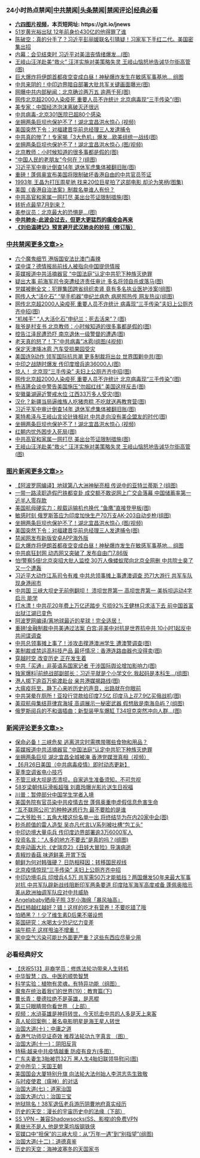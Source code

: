 <div id="tt">
<h3>24小时热点禁闻|<a href="#%E4%B8%AD%E5%85%B1%E7%A6%81%E9%97%BB%E6%9B%B4%E5%A4%9A%E6%96%87%E7%AB%A0">中共禁闻</a>|<a href="#%E5%9B%BE%E7%89%87%E6%96%B0%E9%97%BB%E6%9B%B4%E5%A4%9A%E6%96%87%E7%AB%A0">头条禁闻</a>|<a href="#%E6%96%B0%E9%97%BB%E8%AF%84%E8%AE%BA%E6%9B%B4%E5%A4%9A%E6%96%87%E7%AB%A0">禁闻评论|<a href="#%E5%BF%85%E7%9C%8B%E7%BB%8F%E5%85%B8%E5%A5%BD%E6%96%87">经典必看</a></h3>
<ul>
<li><b><a href="http://d1.bdrive.tk/64.mp4" target="_blank">六四图片视频</a>，本页短网址: https://git.io/jnews</b></li>
<li><a href="https://github.com/fqnews/bnews/blob/master/cnnews/20200627/1351162.md">51岁黄光裕出狱 12年前身价430亿的他得罪了谁</a></li>
<li><a href="https://github.com/fqnews/bnews/blob/master/cbnews/20200627/1351092.md">陈破空：真的分手了？习近平彭丽媛联名引猜疑！习家军下手红二代。美国密集出招 </a></li>
<li><a href="https://github.com/fqnews/bnews/blob/master/cbnews/20200627/1351282.md">内幕：会见结束时 习近平对美沮丧情绪爆发…(图)</a></li>
<li><a href="https://github.com/fqnews/bnews/blob/master/cbnews/20200627/1351300.md">王岐山汪洋赴美“救火” 汪洋实施对美策略失灵 王岐山恼怒地告诫华尔街高管(图)</a></li>
<li><a href="https://github.com/fqnews/bnews/blob/master/topimagenews/20200627/1351169.md">巨大爆炸将伊朗首都夜空变成白昼！神秘爆炸发生在敏感军事基地… 组图</a></li>
<li><a href="https://github.com/fqnews/bnews/blob/master/cnnews/20200627/1351164.md">中共来阴的！中印边界暗自部署大批共军关键画面曝光(图)</a></li>
<li><a href="https://github.com/fqnews/bnews/blob/master/cnnews/20200627/1351280.md">网曝中共内部秘闻：北京确诊两万五 逾两千死(图)</a></li>
<li><a href="https://github.com/fqnews/bnews/blob/master/cbnews/20200627/1351343.md">网传北京超2000人染疫死 重要人员不许统计 北京病毒现“三手传染”(图)</a></li>
<li><a href="https://github.com/fqnews/bnews/blob/master/headline/20200627/1351087.md">美专家：中国经济泡沫离破灭还很远</a></li>
<li><a href="https://github.com/fqnews/bnews/blob/master/cbnews/20200627/783268.md">中共病毒-北京301医院已超80个感染</a></li>
<li><a href="https://github.com/fqnews/bnews/blob/master/cbnews/20200627/1351310.md">坐拥两条巨坝也保护不了！湖北宜昌洪水惊心 (视频)</a></li>
<li><a href="https://github.com/fqnews/bnews/blob/master/cnnews/20200627/1351313.md">美国突然下令：对福建晋华前总经理三人发逮捕令</a></li>
<li><a href="https://github.com/fqnews/bnews/blob/master/cnnews/20200627/1351165.md">中共真的惨了！专家揭「3大危机」爆发…欧美组统一战线(图)</a></li>
<li><a href="https://github.com/fqnews/bnews/blob/master/topimagenews/20200627/1351337.md">坐拥两条巨坝也保护不了！湖北宜昌洪水惊心 (图/视频)</a></li>
<li><a href="https://github.com/fqnews/bnews/blob/master/cbnews/20200627/1351248.md">北京教师：小时候知道的很多事都是假的(图)</a></li>
<li><a href="https://github.com/fqnews/bnews/blob/master/cnnews/20200627/1351111.md">“中国人民的老朋友”今何在？(组图)</a></li>
<li><a href="https://github.com/fqnews/bnews/blob/master/cbnews/20200627/1351320.md">习近平军中审计倒查14年 退休军虎集体被翻旧账(图)</a></li>
<li><a href="https://github.com/fqnews/bnews/blob/master/comments/20200627/1351105.md">重磅！蓬佩奥宣布美国将限制破坏香港自由的中共官员签证</a></li>
<li><a href="https://github.com/fqnews/bnews/blob/master/yule/20200627/1351084.md">1993年 王晶为打压周星驰 找来20位巨星拍了这部电影 却沦为笑柄(图集)</a></li>
<li><a href="https://github.com/fqnews/bnews/blob/master/cnnews/hknews/20200627/1351171.md">美国《香港自治法案》制裁名单谁人有份？</a></li>
<li><a href="https://github.com/fqnews/bnews/blob/master/cbnews/20200627/1351308.md">中共高官和家属一网打尽 美出台签证限制措施(图)</a></li>
<li><a href="https://github.com/fqnews/bnews/blob/master/finance/20200626/1351025.md">转折点最早7月到来？</a></li>
<li><a href="https://github.com/fqnews/bnews/blob/master/cbnews/20200627/1351269.md">美参议员：北京最大的恐惧是…(图)</a></li>
<li><b><a href="https://github.com/fqnews/bnews/blob/master/comments/20200211/1275071.md" target="_blank">中共肺炎-此波会过去，但更大更猛烈的瘟疫会再来</a></b></li>
<li><b><a href="https://github.com/fqnews/bnews/blob/master/comments/20200207/1272816.md" target="_blank">《刘伯温碑记》预言避开武汉肺炎的妙招（修订版）</a></b></li>
</ul>
</div>

<div class="catlist">
<h3><a href="https://github.com/fqnews/bnews/blob/master/cbnews/" target="_blank">中共禁闻</a><span><a href="https://github.com/fqnews/bnews/blob/master/cbnews/" target="_blank" rel="nofollow">更多文章>></a></span></h3>
<ul>
<li><a href="https://github.com/fqnews/bnews/blob/master/cbnews/20200627/1351530.md" target="_blank">六个魔鬼细节 港版国安法比澳门毒辣</a></li>
<li><a href="https://github.com/fqnews/bnews/blob/master/cbnews/20200627/1351529.md" target="_blank">谍中谍？德情报局前线人被指向中国提供情报</a></li>
<li><a href="https://github.com/fqnews/bnews/blob/master/comments/20200627/1351522.md" target="_blank">英媒报道中共活摘器官 “中国法庭”认定中共犯下种族灭绝罪</a></li>
<li><a href="https://github.com/fqnews/bnews/blob/master/cbnews/20200627/1351458.md" target="_blank">疑出大事 前海军司令突遭经济责任审计 多名将领自杀或落马(图)</a></li>
<li><a href="https://github.com/fqnews/bnews/blob/master/cbnews/20200627/1351457.md" target="_blank">党媒被删全文：犯罪集团跨省组织卖肾 竟有多名执业医护涉案(组图)</a></li>
<li><a href="https://github.com/fqnews/bnews/blob/master/cbnews/20200627/1351456.md" target="_blank">网传人大“活化石” “举手机器”申纪兰病危 病房照热传 网友热议(组图)</a></li>
<li><a href="https://github.com/fqnews/bnews/blob/master/cbnews/20200627/1351455.md" target="_blank">网传北京超2000人染疫死 重要人员不许统计 病毒现“三手传染”夫妇上公厕齐齐中招(图)</a></li>
<li><a href="https://github.com/fqnews/bnews/blob/master/cbnews/20200627/1351454.md" target="_blank">“机械手” “人大活化石”申纪兰：死去活来”？(图)</a></li>
<li><a href="https://github.com/fqnews/bnews/blob/master/cbnews/20200627/1351453.md" target="_blank">我爷是村支书 北京教师：小时候知道的很多事都是假的(图)</a></li>
<li><a href="https://github.com/fqnews/bnews/blob/master/cbnews/20200627/1351452.md" target="_blank">控告江泽民遭恐吓 南京退休一级警督的遭遇(图)</a></li>
<li><a href="https://github.com/fqnews/bnews/blob/master/cbnews/20200627/1351451.md" target="_blank">老天真的怒了！下“中共病毒”冰雹(组图/4视频)</a></li>
<li><a href="https://github.com/fqnews/bnews/blob/master/cbnews/20200627/1351410.md" target="_blank">保定天津降冰雹 汽车受损果园受灾</a></li>
<li><a href="https://github.com/fqnews/bnews/blob/master/cbnews/20200627/1351391.md" target="_blank">美国连9动作 领军国际抗共潮 更多制裁将出台 世界围剿中共(图)</a></li>
<li><a href="https://github.com/fqnews/bnews/blob/master/cbnews/20200627/1351379.md" target="_blank">中印之战随时爆发 传印度增兵逾36000人(图)</a></li>
<li><a href="https://github.com/fqnews/bnews/blob/master/cbnews/20200627/1351354.md" target="_blank">惊人！ 北京现“三手传染” 夫妇上公厕齐齐中招(图)</a></li>
<li><a href="https://github.com/fqnews/bnews/blob/master/cbnews/20200627/1351343.md" target="_blank">网传北京超2000人染疫死 重要人员不许统计 北京病毒现“三手传染”(图)</a></li>
<li><a href="https://github.com/fqnews/bnews/blob/master/cbnews/20200627/1351332.md" target="_blank">杨洁篪会谈中警告美国施压“勿超红线” 美国这样反击(图)</a></li>
<li><a href="https://github.com/fqnews/bnews/blob/master/cbnews/20200627/1351331.md" target="_blank">安徽巢湖逼近警戒水位 江西33万多人受灾(图)</a></li>
<li><a href="https://github.com/fqnews/bnews/blob/master/cbnews/20200627/1351330.md" target="_blank">汉化？新疆当局逼维族人吃猪肉粽 不吃就送再教育营(图)</a></li>
<li><a href="https://github.com/fqnews/bnews/blob/master/cbnews/20200627/1351320.md" target="_blank">习近平军中审计倒查14年 退休军虎集体被翻旧账(图)</a></li>
<li><a href="https://github.com/fqnews/bnews/blob/master/cbnews/20200627/1351311.md" target="_blank">莱特希泽与王岐山言论针锋相对 中共走向没有美企盟友的时代(图)</a></li>
<li><a href="https://github.com/fqnews/bnews/blob/master/cbnews/20200627/1351310.md" target="_blank">坐拥两条巨坝也保护不了！湖北宜昌洪水惊心 (视频)</a></li>
<li><a href="https://github.com/fqnews/bnews/blob/master/cbnews/20200627/1351309.md" target="_blank">红朝内忧外困步入死局(图)</a></li>
<li><a href="https://github.com/fqnews/bnews/blob/master/cbnews/20200627/1351308.md" target="_blank">中共高官和家属一网打尽 美出台签证限制措施(图)</a></li>
<li><a href="https://github.com/fqnews/bnews/blob/master/cbnews/20200627/1351300.md" target="_blank">王岐山汪洋赴美“救火” 汪洋实施对美策略失灵 王岐山恼怒地告诫华尔街高管(图)</a></li>

</ul>
</div>
<div class="catlist">
<h3><a href="https://github.com/fqnews/bnews/blob/master/topimagenews/" target="_blank">图片新闻</a><span><a href="https://github.com/fqnews/bnews/blob/master/topimagenews/" target="_blank" rel="nofollow">更多文章>></a></span></h3>
<ul>
<li><a href="https://github.com/fqnews/bnews/blob/master/topimagenews/20200627/1351450.md" target="_blank">【阿波罗网编译】地球第八大洲神秘亮相 传说中的亚特兰蒂斯？(组图)</a></li>
<li><a href="https://github.com/fqnews/bnews/blob/master/topimagenews/20200627/1351445.md" target="_blank">一带一路渎职造假巴铁都变卦 成交额不敢说网上广交会落幕 中国储蓄率第一近半人零存款</a></li>
<li><a href="https://github.com/fqnews/bnews/blob/master/topimagenews/20200627/1351350.md" target="_blank">美国航母硬实力：舰载运输机也换代 “鱼鹰”直接登甲板(图)</a></li>
<li><a href="https://github.com/fqnews/bnews/blob/master/topimagenews/20200627/1351349.md" target="_blank">敏感时刻 俄罗斯答应为印度加快生产70万支AK-203自动步枪(组图)</a></li>
<li><a href="https://github.com/fqnews/bnews/blob/master/topimagenews/20200627/1351337.md" target="_blank">坐拥两条巨坝也保护不了！湖北宜昌洪水惊心 (图/视频)</a></li>
<li><a href="https://github.com/fqnews/bnews/blob/master/topimagenews/20200627/1351336.md" target="_blank">美国突然下令：对福建晋华前总经理三人发逮捕令(图)</a></li>
<li><a href="https://github.com/fqnews/bnews/blob/master/comments/20200627/783266.md" target="_blank">禁闻网发布新版安卓APP海外版</a></li>
<li><a href="https://github.com/fqnews/bnews/blob/master/topimagenews/20200627/1351169.md" target="_blank">巨大爆炸将伊朗首都夜空变成白昼！神秘爆炸发生在敏感军事基地… 组图</a></li>
<li><a href="https://github.com/fqnews/bnews/blob/master/topimagenews/20200626/1350975.md" target="_blank">中共疯狂封网 动态网又突破了 发布自由门7.86版</a></li>
<li><a href="https://github.com/fqnews/bnews/blob/master/topimagenews/20200626/1350970.md" target="_blank">怕!警察5倍!北京突招大批人监控 30万人像蝼蚁爬向北京全网删 中共院士臭了又一个遭轰</a></li>
<li><a href="https://github.com/fqnews/bnews/blob/master/topimagenews/20200626/1350963.md" target="_blank">习近平大动作江系司令有难 中共总领事摊上事遭澳调查 恐71大游行 共军车队现身港闹市</a></li>
<li><a href="https://github.com/fqnews/bnews/blob/master/topimagenews/20200626/1350955.md" target="_blank">中共国 三峡大坝史无前例翻坝！ 溃坝世界第一 高坝世界第一 美拆坝运动4字启示 能学</a></li>
<li><a href="https://github.com/fqnews/bnews/blob/master/topimagenews/20200626/1350828.md" target="_blank">打水漂！中共花20年费上万亿还踏步 亏损92%王健林只求活下去 前中国首富出狱江湖已变色</a></li>
<li><a href="https://github.com/fqnews/bnews/blob/master/topimagenews/20200626/1350827.md" target="_blank">阿波罗网编译/离地球最近的星球！完全适居！</a></li>
<li><a href="https://github.com/fqnews/bnews/blob/master/topimagenews/20200626/1350826.md" target="_blank">重磅!金融制裁中共美通过法案 白宫:非美中对抗是世界抗中共 10小时1起反中共间谍调查</a></li>
<li><a href="https://github.com/fqnews/bnews/blob/master/topimagenews/20200626/1350825.md" target="_blank">中共总领事摊上事了！涉攻击撑港澳洲学生 遭澳警调查(图)</a></li>
<li><a href="https://github.com/fqnews/bnews/blob/master/topimagenews/20200626/1350824.md" target="_blank">美制裁或禁运高科技产品 最坏情况：香港连路由器也没得卖(图)</a></li>
<li><a href="https://github.com/fqnews/bnews/blob/master/comments/20200626/1259925.md" target="_blank">穿越时空 改变历史 正在发生着</a></li>
<li><a href="https://github.com/fqnews/bnews/blob/master/topimagenews/20200626/1350799.md" target="_blank">中共「买通」非英语系国家记者 干涉国际舆论增加影响力(图)</a></li>
<li><a href="https://github.com/fqnews/bnews/blob/master/topimagenews/20200626/1350770.md" target="_blank">独家爆料|前统战部副部长：习近平就是个小学文化 我起码是本科生…(组图)</a></li>
<li><a href="https://github.com/fqnews/bnews/blob/master/topimagenews/20200626/1350752.md" target="_blank">港人掷下逾百万偷渡赴台 亲共港媒揭路线(图)</a></li>
<li><a href="https://github.com/fqnews/bnews/blob/master/comments/20200626/1350540.md" target="_blank">大瘟疫将至，静下心来听历史的声音，出路就在你眼前</a></li>
<li><a href="https://github.com/fqnews/bnews/blob/master/topimagenews/20200625/1350524.md" target="_blank">中共哭晕在厕所！亚投行贷款给印度7.5亿 印度马上花7.9亿买俄战机(图)</a></li>
<li><a href="https://github.com/fqnews/bnews/blob/master/topimagenews/20200625/1350513.md" target="_blank">美双航母集结菲律宾海域 高调展示一秘密武器 假想敌是南海岛屿？(组图)</a></li>
<li><a href="https://github.com/fqnews/bnews/blob/master/topimagenews/20200625/1350506.md" target="_blank">俄罗斯阅兵的不和谐插曲：新型装甲车爆缸 T34坦克突然冲向人群&#8230;(图)</a></li>

</ul>
</div>
<div class="catlist">
<h3><a href="https://github.com/fqnews/bnews/blob/master/comments/" target="_blank">新闻评论</a><span><a href="https://github.com/fqnews/bnews/blob/master/comments/" target="_blank" rel="nofollow">更多文章>></a></span></h3>
<ul>
<li><a href="https://github.com/fqnews/bnews/blob/master/comments/20200627/1351523.md" target="_blank">保命必备！三峡危矣 逃离洪灾时需携带哪些食物和用品？</a></li>
<li><a href="https://github.com/fqnews/bnews/blob/master/comments/20200627/1351522.md" target="_blank">英媒报道中共活摘器官 “中国法庭”认定中共犯下种族灭绝罪</a></li>
<li><a href="https://github.com/fqnews/bnews/blob/master/comments/20200627/1351521.md" target="_blank">坐拥两条巨坝 湖北宜昌全城被淹 香港党媒泄真相（视频）</a></li>
<li><a href="https://github.com/fqnews/bnews/blob/master/comments/20200627/1351520.md" target="_blank">【6月26日美国（中共病毒疫情）即时动态更新】</a></li>
<li><a href="https://github.com/fqnews/bnews/blob/master/comments/20200627/1351515.md" target="_blank">夏季空调省电小技巧</a></li>
<li><a href="https://github.com/fqnews/bnews/blob/master/comments/20200627/1351514.md" target="_blank">不管三峡大坝是否溃坝，自家逃生准备须知，不可忽视</a></li>
<li><a href="https://github.com/fqnews/bnews/blob/master/comments/20200627/1351511.md" target="_blank">58岁梁朝伟玩滑板超强 刘嘉玲曝光影片送生日祝福</a></li>
<li><a href="https://github.com/fqnews/bnews/blob/master/comments/20200627/1351510.md" target="_blank">川普：暂停部分中国学生学者入境</a></li>
<li><a href="https://github.com/fqnews/bnews/blob/master/comments/20200627/1351509.md" target="_blank">美国务院有官员染中共疫情去世 蓬佩奥重申虚假信息危害生命</a></li>
<li><a href="https://github.com/fqnews/bnews/blob/master/comments/20200627/1351467.md" target="_blank">“互不联网公司“的种种迷惑行为 最不要脸的是谁</a></li>
<li><a href="https://github.com/fqnews/bnews/blob/master/comments/20200627/1351446.md" target="_blank">二大爷脸书：五角大楼这份名单一出 将终结华为在内20家中企(图)</a></li>
<li><a href="https://github.com/fqnews/bnews/blob/master/comments/20200627/1351405.md" target="_blank">秒杀颜值的雷人造型  吴亦凡代言LV系列被吐槽“包工头”</a></li>
<li><a href="https://github.com/fqnews/bnews/blob/master/comments/20200627/1351403.md" target="_blank">中印边境大量屯兵 传印度边界部署逾3万6000军人</a></li>
<li><a href="https://github.com/fqnews/bnews/blob/master/comments/20200627/1351380.md" target="_blank">投资名言：“人多的地方不要去”是真的吗？(组图)</a></li>
<li><a href="https://github.com/fqnews/bnews/blob/master/comments/20200627/1351369.md" target="_blank">卖座动画大片《史瑞克2》《丑娃大冒险》导演病逝</a></li>
<li><a href="https://github.com/fqnews/bnews/blob/master/comments/20200627/1351355.md" target="_blank">青椒炒香菇 味道鲜美 开胃下饭</a></li>
<li><a href="https://github.com/fqnews/bnews/blob/master/comments/20200627/1351340.md" target="_blank">朝鲜为何对韩强硬？ 日防相释因：转移国民视线</a></li>
<li><a href="https://github.com/fqnews/bnews/blob/master/comments/20200627/1351334.md" target="_blank">北京疫情惊现“三手传染”  夫妇上公厕齐齐中招</a></li>
<li><a href="https://github.com/fqnews/bnews/blob/master/comments/20200627/1351319.md" target="_blank">中印边境屯兵 印增兵4.5万 共军需50万才能抵挡？两国爆发50年来最大军事对抗 中共军队辟新战线阻断印军两条要道 印度陆军海军高度戒备 蓬佩奥暗示美从欧洲抽调军队应对中共威胁</a></li>
<li><a href="https://github.com/fqnews/bnews/blob/master/comments/20200627/1351315.md" target="_blank">Angelababy晒母子照  3岁小海绵「暴风抽高」</a></li>
<li><a href="https://github.com/fqnews/bnews/blob/master/comments/20200627/1351307.md" target="_blank">西红柿越红越好？错！这样的吃才有营养！不要吃错了哦</a></li>
<li><a href="https://github.com/fqnews/bnews/blob/master/comments/20200627/1351306.md" target="_blank">怕晒黑？！少了维生素D后果不堪设想</a></li>
<li><a href="https://github.com/fqnews/bnews/blob/master/comments/20200627/1351305.md" target="_blank">英国研究：水喝太少恐记忆力变差</a></li>
<li><a href="https://github.com/fqnews/bnews/blob/master/comments/20200627/1351304.md" target="_blank">端午粽子 这样甩油不增重！</a></li>
<li><a href="https://github.com/fqnews/bnews/blob/master/comments/20200627/1351303.md" target="_blank">家中空气污染可能比外面更严重？这些东西应尽量少用</a></li>

</ul>
</div>

<div class="catlist">
<h3>必看经典好文</h3>
<ul>
<li><a href="https://github.com/fqnews/bnews/blob/master/cbnews/20200518/1330564.md" target="_blank">【庆祝513】非裔学员：修炼法轮功带来人生转机</a></li>
<li><a href="https://github.com/fqnews/bnews/blob/master/comments/20200605/783247.md" target="_blank">中华智慧：四、中医的顺势智慧</a></li>
<li><a href="https://github.com/fqnews/bnews/blob/master/comments/20200605/783205.md" target="_blank">科学实验：植物有灵魂，有特异功能（组图）</a></li>
<li><a href="https://github.com/fqnews/bnews/blob/master/comments/20180716/972458.md" target="_blank">魔鬼在统治着我们的世界(19)：教育篇(下)</a></li>
<li><a href="https://github.com/fqnews/bnews/blob/master/comments/20180726/727420.md" target="_blank">曹长青：曼德拉绝不是英雄，是恶棍</a></li>
<li><a href="https://github.com/fqnews/bnews/blob/master/comments/20200426/1319648.md" target="_blank">第三只眼睛带你看世界 （上部）</a></li>
<li><a href="https://github.com/fqnews/bnews/blob/master/comments/20200623/1273653.md" target="_blank">视频：水浒英雄是神将转世，今天抗击中共的人多是天上来客</a></li>
<li><a href="https://github.com/fqnews/bnews/blob/master/comments/20200523/1332915.md" target="_blank">真人轮回案例：著名电影明星是海王星人转世</a></li>
<li><a href="https://github.com/fqnews/bnews/blob/master/cbnews/20180316/915423.md" target="_blank">治国大道(十)：中庸之道</a></li>
<li><a href="https://github.com/fqnews/bnews/blob/master/comments/20200517/1330064.md" target="_blank">香港气功师见证奇效 推荐法轮功九字真言 （图）</a></li>
<li><a href="https://github.com/fqnews/bnews/blob/master/cbnews/20180317/915893.md" target="_blank">治国大道(十一)：阴阳反背</a></li>
<li><a href="https://github.com/fqnews/bnews/blob/master/ccpdope/20200425/1319297.md" target="_blank">特稿:越亲中共疫情越重 防疫有良方(多图）</a></li>
<li><a href="https://github.com/fqnews/bnews/blob/master/cbnews/20200611/1343037.md" target="_blank">广东夫妻生3胎被罚32万 黑人生4胎妇联领导慰问(图)</a></li>
<li><a href="https://github.com/fqnews/bnews/blob/master/tculture/xiulian/20151111/470021.md" target="_blank">定中所见：天国王朝</a></li>
<li><a href="https://github.com/fqnews/bnews/blob/master/comments/20200516/1329276.md" target="_blank">美国国会大厦特别升旗 向法轮大法创始人李洪志先生致敬</a></li>
<li><a href="https://github.com/fqnews/bnews/blob/master/comments/20200327/1301424.md" target="_blank">与时疫使君（瘟神）的对话</a></li>
<li><a href="https://github.com/fqnews/bnews/blob/master/cbnews/20190424/913985.md" target="_blank">治国大道(七)：道家治国</a></li>
<li><a href="https://github.com/fqnews/bnews/blob/master/cbnews/20180312/913459.md" target="_blank">治国大道(六)：治国三宝</a></li>
<li><a href="https://github.com/fqnews/bnews/blob/master/cbnews/20200531/1337381.md" target="_blank">地狱除名！38军退伍老兵游历阴曹地府真实经历</a></li>
<li><a href="https://github.com/fqnews/bnews/blob/master/tculture/20121025/73066.md" target="_blank">历史的天空：漫长的宇宙历史中的法缘（下部）</a></li>
<li><a href="https://github.com/fqnews/bnews/blob/master/comments/20191231/1250654.md" target="_blank">SS VPN &#8211; 兼容Shadowsocks(SS、影梭)的免费VPN</a></li>
<li><a href="https://github.com/fqnews/bnews/blob/master/lifebaike/20190522/1131765.md" target="_blank">黄继光不是人 他是党莱坞版钢铁侠</a></li>
<li><a href="https://github.com/fqnews/bnews/blob/master/cbnews/20200624/1349641.md" target="_blank">官媒口中“担保”的三峡大坝：从“万年一遇”到“别指望”(组图)</a></li>
<li><a href="https://github.com/fqnews/bnews/blob/master/cbnews/20180318/916241.md" target="_blank">治国大道(十二)：道德真鉴</a></li>
<li><a href="https://github.com/fqnews/bnews/blob/master/tculture/xiulian/20170318/732480.md" target="_blank">历史的天空：海神波塞冬的天国家书</a></li>

</ul>
</div>